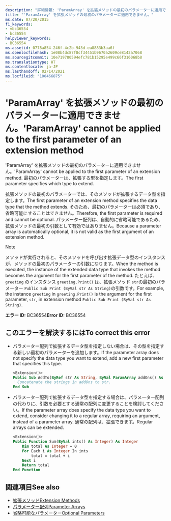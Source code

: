 ```yaml
---
description: "詳細情報: 'ParamArray' を拡張メソッドの最初のパラメーターに適用できません"
title: "'ParamArray' を拡張メソッドの最初のパラメーターに適用できません。"
ms.date: 07/20/2015
f1_keywords:
- vbc36554
- bc36554
helpviewer_keywords:
- BC36554
ms.assetid: 0778a854-246f-4c2b-943d-ea8883b3aa6f
ms.openlocfilehash: 1e08b4dc87f8cf34451b9670a2609ce8142a7068
ms.sourcegitcommit: 10e719780594efc781b15295e499c66f316068b8
ms.translationtype: HT
ms.contentlocale: ja-JP
ms.lasthandoff: 02/14/2021
ms.locfileid: "100466875"
---
```

# <a name="paramarray-cannot-be-applied-to-the-first-parameter-of-an-extension-method"></a><span data-ttu-id="bf2bf-103">'ParamArray' を拡張メソッドの最初のパラメーターに適用できません。</span><span class="sxs-lookup"><span data-stu-id="bf2bf-103">'ParamArray' cannot be applied to the first parameter of an extension method</span></span>

<span data-ttu-id="bf2bf-104">'ParamArray' を拡張メソッドの最初のパラメーターに適用できません。</span><span class="sxs-lookup"><span data-stu-id="bf2bf-104">'ParamArray' cannot be applied to the first parameter of an extension method.</span></span> <span data-ttu-id="bf2bf-105">最初のパラメーターは、拡張する型を指定します。</span><span class="sxs-lookup"><span data-stu-id="bf2bf-105">The first parameter specifies which type to extend.</span></span>

<span data-ttu-id="bf2bf-106">拡張メソッドの最初のパラメーターでは、そのメソッドが拡張するデータ型を指定します。</span><span class="sxs-lookup"><span data-stu-id="bf2bf-106">The first parameter of an extension method specifies the data type that the method extends.</span></span> <span data-ttu-id="bf2bf-107">そのため、最初のパラメーターは必須であり、省略可能にすることはできません。</span><span class="sxs-lookup"><span data-stu-id="bf2bf-107">Therefore, the first parameter is required and cannot be optional.</span></span> <span data-ttu-id="bf2bf-108">パラメーター配列は、自動的に省略可能であるため、拡張メソッドの最初の引数として有効ではありません。</span><span class="sxs-lookup"><span data-stu-id="bf2bf-108">Because a parameter array is automatically optional, it is not valid as the first argument of an extension method.</span></span>

> [!NOTE]
> <span data-ttu-id="bf2bf-109">メソッドが実行されると、そのメソッドを呼び出す拡張データ型のインスタンスが、メソッドの最初のパラメーターの引数になります。</span><span class="sxs-lookup"><span data-stu-id="bf2bf-109">When the method is executed, the instance of the extended data type that invokes the method becomes the argument for the first parameter of the method.</span></span> <span data-ttu-id="bf2bf-110">たとえば、 `greeting` のインスタンス `greeting.Print()` は、拡張メソッド `str`の最初のパラメーター `Public Sub Print (ByVal str As String)`の引数です。</span><span class="sxs-lookup"><span data-stu-id="bf2bf-110">For example, the instance `greeting` in `greeting.Print()` is the argument for the first parameter, `str`, in extension method `Public Sub Print (ByVal str As String)`.</span></span>

<span data-ttu-id="bf2bf-111">**エラー ID:** BC36554</span><span class="sxs-lookup"><span data-stu-id="bf2bf-111">**Error ID:** BC36554</span></span>

## <a name="to-correct-this-error"></a><span data-ttu-id="bf2bf-112">このエラーを解決するには</span><span class="sxs-lookup"><span data-stu-id="bf2bf-112">To correct this error</span></span>

- <span data-ttu-id="bf2bf-113">パラメーター配列で拡張するデータ型を指定しない場合は、その型を指定する新しい最初のパラメーターを追加します。</span><span class="sxs-lookup"><span data-stu-id="bf2bf-113">If the parameter array does not specify the data type you want to extend, add a new first parameter that specifies this type.</span></span>

  ```vb
  <Extension()>
  Public Sub AddTo(ByRef str As String, ByVal ParamArray addOns() As String)
  ' Concatenate the strings in addOns to str.
  End Sub
  ```

- <span data-ttu-id="bf2bf-114">パラメーター配列で拡張するデータ型を指定する場合は、パラメーター配列の代わりに、引数を必要とする通常の配列に変更することを検討してください。</span><span class="sxs-lookup"><span data-stu-id="bf2bf-114">If the parameter array does specify the data type you want to extend, consider changing it to a regular array, requiring an argument, instead of a parameter array.</span></span> <span data-ttu-id="bf2bf-115">通常の配列は、拡張できます。</span><span class="sxs-lookup"><span data-stu-id="bf2bf-115">Regular arrays can be extended.</span></span>

  ```vb
  <Extension()>
  Public Function Sum(ByVal ints() As Integer) As Integer
      Dim total As Integer = 0
      For Each i As Integer In ints
          total = total + i
      Next i
      Return total
  End Function
  ```

## <a name="see-also"></a><span data-ttu-id="bf2bf-116">関連項目</span><span class="sxs-lookup"><span data-stu-id="bf2bf-116">See also</span></span>

- [<span data-ttu-id="bf2bf-117">拡張メソッド</span><span class="sxs-lookup"><span data-stu-id="bf2bf-117">Extension Methods</span></span>](../programming-guide/language-features/procedures/extension-methods.md)
- [<span data-ttu-id="bf2bf-118">パラメーター配列</span><span class="sxs-lookup"><span data-stu-id="bf2bf-118">Parameter Arrays</span></span>](../programming-guide/language-features/procedures/parameter-arrays.md)
- [<span data-ttu-id="bf2bf-119">省略可能なパラメーター</span><span class="sxs-lookup"><span data-stu-id="bf2bf-119">Optional Parameters</span></span>](../programming-guide/language-features/procedures/optional-parameters.md)
